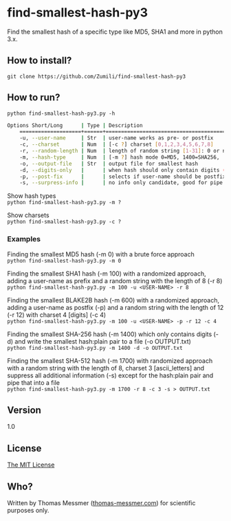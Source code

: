 # find-smallest-hash-py3
Find the smallest hash of a specific type like MD5, SHA1 and more in python 3.x.

## How to install?

`git clone https://github.com/Zumili/find-smallest-hash-py3`

## How to run?

`python find-smallest-hash-py3.py -h`

```bash
Options Short/Long      | Type | Description
    ====================+======+========================================= 
    -u, --user-name     | Str  | user-name works as pre- or postfix  
    -c, --charset       | Num  | [-c ?] charset [0,1,2,3,4,5,6,7,8]  
    -r, --random-length | Num  | length of random string [1-31]: 0 or not used for sequential brute force  
    -m, --hash-type     | Num  | [-m ?] hash mode 0=MD5, 1400=SHA256, ...  
    -o, --output-file   | Str  | output file for smallest hash  
    -d, --digits-only   |      | when hash should only contain digits (0-9)  
    -p, --post-fix      |      | selects if user-name should be postfix  
    -s, --surpress-info |      | no info only candidate, good for pipe  
```


Show hash types  
`python find-smallest-hash-py3.py -m ?`

Show charsets  
`python find-smallest-hash-py3.py -c ?`

### Examples

Finding the smallest MD5 hash (-m 0) with a brute force approach  
`python find-smallest-hash-py3.py -m 0`

Finding the smallest SHA1 hash (-m 100) with a randomized approach, adding a user-name as prefix and a random string with the length of 8 (-r 8)  
`python find-smallest-hash-py3.py -m 100 -u <USER-NAME> -r 8`

Finding the smallest BLAKE2B hash (-m 600) with a randomized approach, adding a user-name as postfix (-p) and a random string with the length of 12 (-r 12) with charset 4 [digits] (-c 4)  
`python find-smallest-hash-py3.py -m 100 -u <USER-NAME> -p -r 12 -c 4`

Finding the smallest SHA-256 hash (-m 1400) which only contains digits (-d) and write the smallest hash:plain pair to a file (-o OUTPUT.txt)  
`python find-smallest-hash-py3.py -m 1400 -d -o OUTPUT.txt`

Finding the smallest SHA-512 hash (-m 1700) with randomized approach with a random string with the length of 8, charset 3 [ascii_letters] and suppress all additional information (-s) except for the hash:plain pair and pipe that into a file  
`python find-smallest-hash-py3.py -m 1700 -r 8 -c 3 -s > OUTPUT.txt`

## Version
1.0

## License
[The MIT License](https://opensource.org/licenses/MIT)

## Who?
Written by Thomas Messmer ([thomas-messmer.com](http://thomas-messmer.com)) for scientific purposes only.

